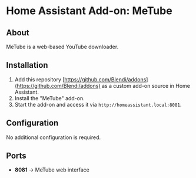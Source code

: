 # Home Assistant Add-on: MeTube

## About

MeTube is a web-based YouTube downloader.

## Installation

1. Add this repository [https://github.com/Blendi/addons](https://github.com/Blendi/addons) as a custom add-on source in Home Assistant.
2. Install the "MeTube" add-on.
3. Start the add-on and access it via `http://homeassistant.local:8081`.

## Configuration

No additional configuration is required.

## Ports

- **8081** → MeTube web interface
